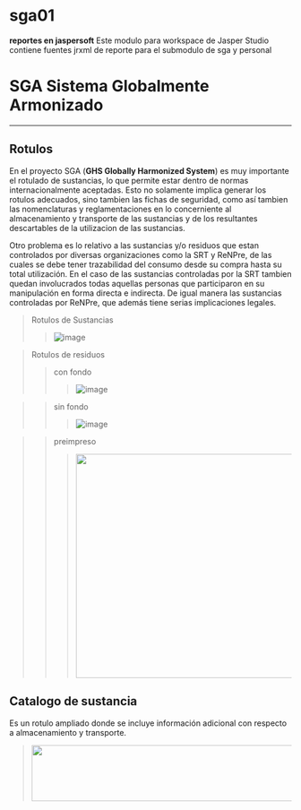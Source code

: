 # sga01
**reportes en jaspersoft**
Este modulo para workspace de Jasper Studio contiene fuentes jrxml de reporte para el submodulo de sga y personal

# **SGA Sistema Globalmente Armonizado**
---

## Rotulos
En el proyecto SGA (**GHS Globally Harmonized System**) es muy importante el rotulado de sustancias, lo que permite estar dentro de normas internacionalmente 
aceptadas. Esto no solamente implica generar los rotulos adecuados, sino tambien las fichas de seguridad, como así tambien las 
nomenclaturas y reglamentaciones en lo concerniente al almacenamiento y transporte de las sustancias y de los resultantes 
descartables de la utilizacion de las sustancias.

Otro problema es lo relativo a las sustancias y/o residuos  que estan controlados por diversas organizaciones como la 
SRT y ReNPre,
de las cuales se debe tener trazabilidad del consumo desde su compra hasta su total utilización. En el caso de las sustancias 
controladas por la SRT tambien quedan involucrados todas aquellas personas que participaron en su manipulación en forma directa 
e indirecta. De igual manera las sustancias controladas por ReNPre, que además tiene serias implicaciones legales.

> Rotulos de Sustancias
>> ![image](https://user-images.githubusercontent.com/5493036/191299682-bff77bd5-017b-4321-8b65-af0ad8f8dee1.png)

> Rotulos de residuos
>> con fondo
>>> ![image](https://user-images.githubusercontent.com/5493036/191298621-1275c1e1-dd4d-415b-9d34-c88b740b83f1.png)

>> sin fondo
>>> ![image](https://user-images.githubusercontent.com/5493036/191298855-6dbdda0e-f3dc-4a2f-ba75-8cb57caed876.png)

>> preimpreso
>>> <img src="https://user-images.githubusercontent.com/5493036/191299212-92efad98-4fbc-4e88-a3ea-57ad8834e55e.png" width="600" height="400">


## Catalogo de sustancia
Es un rotulo ampliado donde se incluye información adicional con respecto a almacenamiento y transporte.
> <img src="https://user-images.githubusercontent.com/5493036/191310168-bc2c989a-8f12-4b19-967a-39fbb801ba11.png" width="600" height="100">

